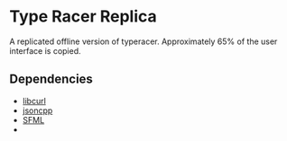 # Type Racer Replica #
A replicated offline version of typeracer.
Approximately 65% of the user interface is copied.
## Dependencies ###
<ul>
<li><a href = "https://github.com/curl/curl">libcurl</a></li>
<li><a href = "https://github.com/open-source-parsers/jsoncpp">jsoncpp</a></li>
<li><a href = "https://github.com/SFML/SFML">SFML</a><li>
</ul>